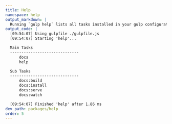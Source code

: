 ```yaml
---
title: Help
namespace: help
output_markdown: |
  Running `gulp help` lists all tasks installed in your gulp configuration.
output_code: |
  [09:54:07] Using gulpfile ./gulpfile.js
  [09:54:07] Starting 'help'...

  Main Tasks
  ------------------------------
      docs
      help

  Sub Tasks
  ------------------------------
      docs:build
      docs:install
      docs:serve
      docs:watch

  [09:54:07] Finished 'help' after 1.86 ms
dev_path: packages/help
order: 5
---
```

